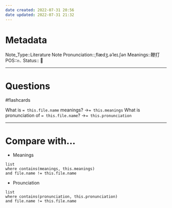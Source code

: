 ```yaml
---
date created: 2022-07-31 20:56
date updated: 2022-07-31 21:32
---
```


# Metadata

Note_Type::Literature Note
Pronunciation::ˌflædʒ.əˈleɪ.ʃən
Meanings::鞭打
POS::`n.`
Status:: 👶

---

# Questions

#flashcards

What is `= this.file.name` meanings? ->`= this.meanings` <!--SR:!2022-08-19,12,270-->
What is pronunciation of `= this.file.name`? ->`= this.pronunciation` <!--SR:!2022-09-01,25,290-->

---

# Compare with...

- Meanings

```dataview
list
where contains(meanings, this.meanings)
and file.name != this.file.name
```

- Prounciation

```dataview
list
where contains(pronunciation, this.pronunciation)
and file.name != this.file.name
```
